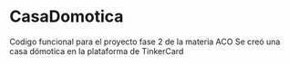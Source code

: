 # CasaDomotica
Codigo funcional para el proyecto fase 2 de la materia ACO
Se creó una casa dómotica en la plataforma de TinkerCard
